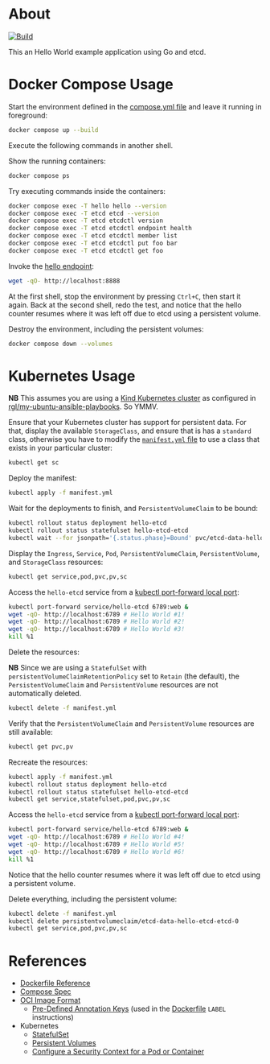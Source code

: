 # About

[![Build](https://github.com/rgl/hello-etcd/actions/workflows/build.yml/badge.svg)](https://github.com/rgl/hello-etcd/actions/workflows/build.yml)

This an Hello World example application using Go and etcd.

# Docker Compose Usage

Start the environment defined in the [compose.yml file](compose.yml) and leave it running in foreground:

```bash
docker compose up --build
```

Execute the following commands in another shell.

Show the running containers:

```bash
docker compose ps
```

Try executing commands inside the containers:

```bash
docker compose exec -T hello hello --version
docker compose exec -T etcd etcd --version
docker compose exec -T etcd etcdctl version
docker compose exec -T etcd etcdctl endpoint health
docker compose exec -T etcd etcdctl member list
docker compose exec -T etcd etcdctl put foo bar
docker compose exec -T etcd etcdctl get foo
```

Invoke the [hello endpoint](http://localhost:8888):

```bash
wget -qO- http://localhost:8888
```

At the first shell, stop the environment by pressing `Ctrl+C`, then start it
again. Back at the second shell, redo the test, and notice that the hello
counter resumes where it was left off due to etcd using a persistent volume.

Destroy the environment, including the persistent volumes:

```bash
docker compose down --volumes
```

# Kubernetes Usage

**NB** This assumes you are using a [Kind Kubernetes cluster](https://github.com/kubernetes-sigs/kind) as configured in [rgl/my-ubuntu-ansible-playbooks](https://github.com/rgl/my-ubuntu-ansible-playbooks/tree/main/roles/kind). So YMMV.

Ensure that your Kubernetes cluster has support for persistent data. For that,
display the available `StorageClass`, and ensure that is has a `standard`
class, otherwise you have to modify the [`manifest.yml` file](manifest.yml) to
use a class that exists in your particular cluster:

```bash
kubectl get sc
```

Deploy the manifest:

```bash
kubectl apply -f manifest.yml
```

Wait for the deployments to finish, and `PersistentVolumeClaim` to be bound:

```bash
kubectl rollout status deployment hello-etcd
kubectl rollout status statefulset hello-etcd-etcd
kubectl wait --for jsonpath='{.status.phase}=Bound' pvc/etcd-data-hello-etcd-etcd-0
```

Display the `Ingress`, `Service`, `Pod`, `PersistentVolumeClaim`,
`PersistentVolume`, and `StorageClass` resources:

```bash
kubectl get service,pod,pvc,pv,sc
```

Access the `hello-etcd` service from a [kubectl port-forward local port](https://kubernetes.io/docs/tasks/access-application-cluster/port-forward-access-application-cluster/):

```bash
kubectl port-forward service/hello-etcd 6789:web &
wget -qO- http://localhost:6789 # Hello World #1!
wget -qO- http://localhost:6789 # Hello World #2!
wget -qO- http://localhost:6789 # Hello World #3!
kill %1
```

Delete the resources:

**NB** Since we are using a `StatefulSet` with `persistentVolumeClaimRetentionPolicy` set to `Retain` (the default), the `PersistentVolumeClaim` and `PersistentVolume` resources are not automatically deleted.

```bash
kubectl delete -f manifest.yml
```

Verify that the `PersistentVolumeClaim` and `PersistentVolume` resources are
still available:

```bash
kubectl get pvc,pv
```

Recreate the resources:

```bash
kubectl apply -f manifest.yml
kubectl rollout status deployment hello-etcd
kubectl rollout status statefulset hello-etcd-etcd
kubectl get service,statefulset,pod,pvc,pv,sc
```

Access the `hello-etcd` service from a [kubectl port-forward local port](https://kubernetes.io/docs/tasks/access-application-cluster/port-forward-access-application-cluster/):

```bash
kubectl port-forward service/hello-etcd 6789:web &
wget -qO- http://localhost:6789 # Hello World #4!
wget -qO- http://localhost:6789 # Hello World #5!
wget -qO- http://localhost:6789 # Hello World #6!
kill %1
```

Notice that the hello counter resumes where it was left off due to etcd using a
persistent volume.

Delete everything, including the persistent volume:

```bash
kubectl delete -f manifest.yml
kubectl delete persistentvolumeclaim/etcd-data-hello-etcd-etcd-0
kubectl get service,pod,pvc,pv,sc
```

# References

* [Dockerfile Reference](https://docs.docker.com/engine/reference/builder/)
* [Compose Spec](https://github.com/compose-spec/compose-spec/blob/master/spec.md)
* [OCI Image Format](https://github.com/opencontainers/image-spec)
  * [Pre-Defined Annotation Keys](https://github.com/opencontainers/image-spec/blob/main/annotations.md) (used in the [Dockerfile](Dockerfile) `LABEL` instructions)
* Kubernetes
  * [StatefulSet](https://kubernetes.io/docs/concepts/workloads/controllers/statefulset/)
  * [Persistent Volumes](https://kubernetes.io/docs/concepts/storage/persistent-volumes/)
  * [Configure a Security Context for a Pod or Container](https://kubernetes.io/docs/tasks/configure-pod-container/security-context/)
